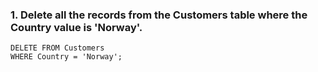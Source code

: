 ### 1. Delete all the records from the Customers table where the Country value is 'Norway'.
```
DELETE FROM Customers
WHERE Country = 'Norway';
```
